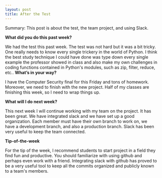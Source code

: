 ```yaml
---
layout: post
title: After the Test
---
```


Summary: This post is about the test, the team project, and using Slack. 

**What did you do this past week?**

We had the test this past week. The test was not hard but it was a bit tricky. One really needs to know every single trickery in the world of Python. I think the best study technique I could have done was type down every single example the professor showed in class and also make my own challenges in coding functions contained in Python's modules, such as zip, filter, reduce, etc.. 
**What’s in your way?**

I have the Computer Security final for this Friday and tons of homework. Moreover, we need to finish with the new project. Half of my classes are finishing this week, so I need to wrap things up.  

**What will I do next week?**

This next week I will continue working with my team on the project. It has been great. We have integrated slack and we have set up a good organization. Each member must have their own branch to work on, we have a development branch, and also a production branch. Slack has been very useful to keep the team connected. 

**Tip-of-the-week**

For the tip of the week, I recommend students to start project in a field they find fun and productive. You should familiarize with using github and perhaps even work with a friend. Integrating slack with github has proved to be a very useful tool to keep all the commits organized and publicly known to a team's members. 
